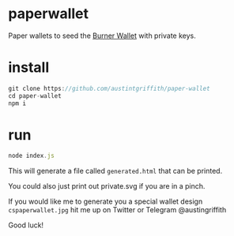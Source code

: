 # paperwallet
Paper wallets to seed the [Burner Wallet](https://github.com/austintgriffith/burner-wallet) with private keys.

# install
```javascript
git clone https://github.com/austintgriffith/paper-wallet
cd paper-wallet
npm i
```

# run 
```javascript
node index.js
```

This will generate a file called `generated.html` that can be printed. 

You could also just print out private.svg if you are in a pinch. 

If you would like me to generate you a special wallet design `cspaperwallet.jpg` hit me up on Twitter or Telegram @austingriffith

Good luck!
